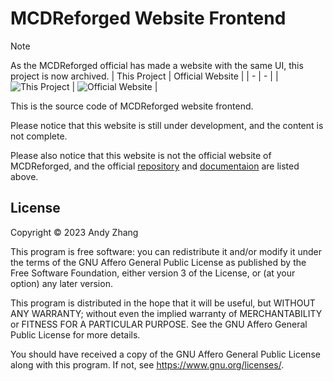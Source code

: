 # MCDReforged Website Frontend

> [!NOTE]  
> As the MCDReforged official has made a website with the same UI, this project is now archived.
> | This Project | Official Website |
> | - | - |
> | ![This Project](https://github.com/user-attachments/assets/c428d4ea-9e10-4c57-b2e6-fbf2fa76f89b) | ![Official Website](https://github.com/user-attachments/assets/f70bf2b1-82e9-42db-b5fc-03e53b0bf8d3) |



This is the source code of MCDReforged website frontend.

Please notice that this website is still under development, and the content is
not complete.

Please also notice that this website is not the official website of MCDReforged, and the official [repository](https://github.com/Fallen-Breath/MCDReforged) and [documentaion](https://mcdreforged.readthedocs.io/en/latest/) are listed above.

## License

Copyright © 2023 Andy Zhang

This program is free software: you can redistribute it and/or modify
it under the terms of the GNU Affero General Public License as
published by the Free Software Foundation, either version 3 of the
License, or (at your option) any later version.

This program is distributed in the hope that it will be useful, but WITHOUT ANY WARRANTY; without even the implied warranty of MERCHANTABILITY or FITNESS FOR A PARTICULAR PURPOSE. See the GNU Affero General Public License for more details.

You should have received a copy of the GNU Affero General Public License along with this program. If not, see <https://www.gnu.org/licenses/>.
